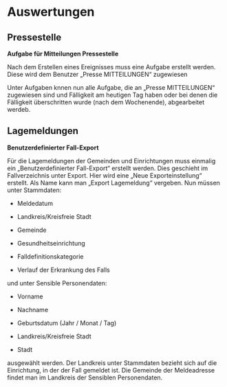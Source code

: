 # Auswertungen

## Pressestelle

**Aufgabe für Mitteilungen Pressestelle**

Nach dem Erstellen eines Ereignisses muss eine Aufgabe erstellt werden. Diese
wird dem Benutzer „Presse MITTEILUNGEN“ zugewiesen

Unter Aufgaben knnen nun alle Aufgabe, die an „Presse MITTEILUNGEN“ zugewiesen
sind und Fälligkeit am heutigen Tag haben oder bei denen die Fälligkeit
überschritten wurde (nach dem Wochenende), abgearbeitet werdeb.

## Lagemeldungen

**Benutzerdefinierter Fall-Export**

Für die Lagemeldungen der Gemeinden und Einrichtungen muss einmalig ein
„Benutzerdefinierter Fall-Export“ erstellt werden. Dies geschieht im
Fallverzeichnis unter Export. Hier wird eine „Neue Exporteinstellung“ erstellt.
Als Name kann man „Export Lagemeldung“ vergeben. Nun müssen unter Stammdaten:

-   Meldedatum

-   Landkreis/Kreisfreie Stadt

-   Gemeinde

-   Gesundheitseinrichtung

-   Falldefinitionskategorie

-   Verlauf der Erkrankung des Falls

und unter Sensible Personendaten:

-   Vorname

-   Nachname

-   Geburtsdatum (Jahr / Monat / Tag)

-   Landkreis/Kreisfreie Stadt

-   Stadt

ausgewählt werden. Der Landkreis unter Stammdaten bezieht sich auf die
Einrichtung, in der der Fall gemeldet ist. Die Gemeinde der Meldeadresse findet
man im Landkreis der Sensiblen Personendaten.
